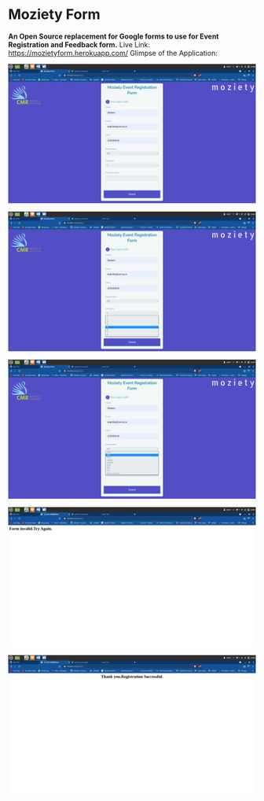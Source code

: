 # Moziety Form
**An Open Source replacement for Google forms to use for Event Registration and Feedback form.**
Live Link: https://mozietyform.herokuapp.com/
Glimpse of the Application:

![ScreenShot](/SS/Screenshot%20from%202021-12-09%2023-00-07.png)

![ScreenShot](/SS/Screenshot%20from%202021-12-09%2023-01-10.png)

![ScreenShot](/SS/Screenshot%20from%202021-12-09%2023-01-25.png)

![ScreenShot](/SS/Screenshot%20from%202021-12-09%2023-01-44.png)

![ScreenShot](/SS/Screenshot%20from%202021-12-09%2023-02-03.png)


